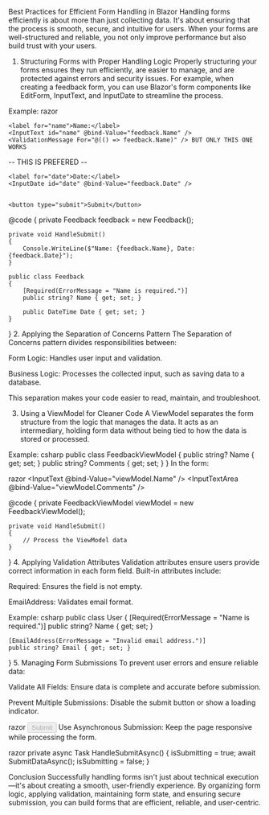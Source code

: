 Best Practices for Efficient Form Handling in Blazor
Handling forms efficiently is about more than just collecting data. It's about ensuring that the process is smooth, secure, and intuitive for users. When your forms are well-structured and reliable, you not only improve performance but also build trust with your users.

1. Structuring Forms with Proper Handling Logic
Properly structuring your forms ensures they run efficiently, are easier to manage, and are protected against errors and security issues. For example, when creating a feedback form, you can use Blazor's form components like EditForm, InputText, and InputDate to streamline the process.

Example:
razor
<EditForm Model="@feedback" OnValidSubmit="@HandleSubmit">
    <DataAnnotationsValidator />
    <ValidationSummary />

    <label for="name">Name:</label>
    <InputText id="name" @bind-Value="feedback.Name" />
    <ValidationMessage For="@(() => feedback.Name)" /> BUT ONLY THIS ONE WORKS
 --<ValidationMessage For="nameof(feedback.Name)" /> THIS IS PREFERED
 -- <ValidationMessage For="@feedback.Name" /> 


    <label for="date">Date:</label>
    <InputDate id="date" @bind-Value="feedback.Date" />
    

    <button type="submit">Submit</button>
</EditForm>

@code {
    private Feedback feedback = new Feedback();

    private void HandleSubmit()
    {
        Console.WriteLine($"Name: {feedback.Name}, Date: {feedback.Date}");
    }

    public class Feedback
    {
        [Required(ErrorMessage = "Name is required.")]
        public string? Name { get; set; }

        public DateTime Date { get; set; }
    }
}
2. Applying the Separation of Concerns Pattern
The Separation of Concerns pattern divides responsibilities between:

Form Logic: Handles user input and validation.

Business Logic: Processes the collected input, such as saving data to a database.

This separation makes your code easier to read, maintain, and troubleshoot.

3. Using a ViewModel for Cleaner Code
A ViewModel separates the form structure from the logic that manages the data. It acts as an intermediary, holding form data without being tied to how the data is stored or processed.

Example:
csharp
public class FeedbackViewModel
{
    public string? Name { get; set; }
    public string? Comments { get; set; }
}
In the form:

razor
<EditForm Model="@viewModel" OnValidSubmit="@HandleSubmit">
    <InputText @bind-Value="viewModel.Name" />
    <InputTextArea @bind-Value="viewModel.Comments" />
</EditForm>

@code {
    private FeedbackViewModel viewModel = new FeedbackViewModel();

    private void HandleSubmit()
    {
        // Process the ViewModel data
    }
}
4. Applying Validation Attributes
Validation attributes ensure users provide correct information in each form field. Built-in attributes include:

Required: Ensures the field is not empty.

EmailAddress: Validates email format.

Example:
csharp
public class User
{
    [Required(ErrorMessage = "Name is required.")]
    public string? Name { get; set; }

    [EmailAddress(ErrorMessage = "Invalid email address.")]
    public string? Email { get; set; }
}
5. Managing Form Submissions
To prevent user errors and ensure reliable data:

Validate All Fields: Ensure data is complete and accurate before submission.

Prevent Multiple Submissions: Disable the submit button or show a loading indicator.

razor
<button type="submit" disabled="@isSubmitting">Submit</button>
Use Asynchronous Submission: Keep the page responsive while processing the form.

razor
private async Task HandleSubmitAsync()
{
    isSubmitting = true;
    await SubmitDataAsync();
    isSubmitting = false;
}

Conclusion
Successfully handling forms isn't just about technical execution—it's about creating a smooth, user-friendly experience. By organizing form logic, applying validation, maintaining form state, and ensuring secure submission, you can build forms that are efficient, reliable, and user-centric.